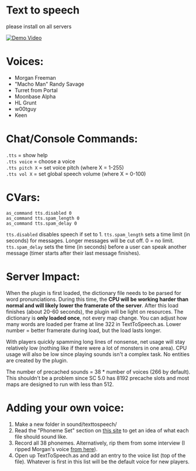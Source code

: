 # Text to speech

please install on all servers

[![Demo Video](https://img.youtube.com/vi/wkiSr_Rj1IU/0.jpg)](https://www.youtube.com/watch?v=wkiSr_Rj1IU)

# Voices:
- Morgan Freeman
- "Macho Man" Randy Savage
- Turret from Portal
- Moonbase Alpha
- HL Grunt
- w00tguy
- Keen


# Chat/Console Commands:
`.tts` = show help  
`.tts voice` = choose a voice  
`.tts pitch X` = set voice pitch (where X = 1-255)  
`.tts vol X` = set global speech volume (where X = 0-100)


# CVars:
```
as_command tts.disabled 0
as_command tts.spam_length 0
as_command tts.spam_delay 0
```
`tts.disabled` disables speech if set to 1.
`tts.spam_length` sets a time limit (in seconds) for messages. Longer messages will be cut off. 0 = no limit.
`tts.spam_delay` sets the time (in seconds) before a user can speak another message (timer starts after their last message finishes).


# Server Impact:
When the plugin is first loaded, the dictionary file needs to be parsed for word pronunciations. During this time, the **CPU will be working harder than normal and will likely lower the framerate of the server**. After this load finishes (about 20-60 seconds), the plugin will be light on resources. The dictionary is **only loaded once**, not every map change. You can adjust how many words are loaded per frame at line 322 in TextToSpeech.as. Lower number = better framerate during load, but the load lasts longer.

With players quickly spamming long lines of nonsense, net usage will stay relatively low (nothing like if there were a lot of monsters in one area). CPU usage will also be low since playing sounds isn't a complex task. No entities are created by the plugin.

The number of precached sounds = 38 * number of voices (266 by default). This shouldn't be a problem since SC 5.0 has 8192 precache slots and most maps are designed to run with less than 512.


# Adding your own voice:
1) Make a new folder in sound/texttospeech/
2) Read the "Phoneme Set" section on [this site](http://www.speech.cs.cmu.edu/cgi-bin/cmudict#phones) to get an idea of what each file should sound like.
3) Record all 38 phonemes. Alternatively, rip them from some interview (I ripped Morgan's voice [from here](https://www.youtube.com/watch?v=eoKea_49v3I)).
4) Open up TextToSpeech.as and add an entry to the voice list (top of the file). Whatever is first in this list will be the default voice for new players.

